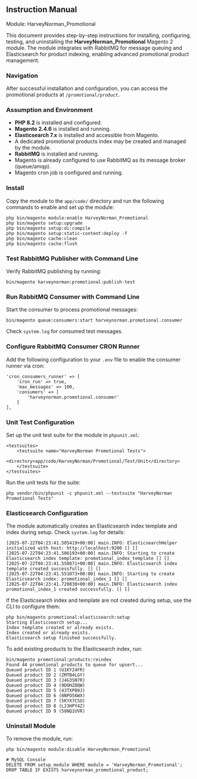 ## Instruction Manual

Module: HarveyNorman_Promotional

This document provides step-by-step instructions for installing, configuring, testing, and uninstalling the **HarveyNorman_Promotional** Magento 2 module. The module integrates with RabbitMQ for message queuing and Elasticsearch for product indexing, enabling advanced promotional product management.

### Navigation

After successful installation and configuration, you can access the promotional products at `/promotional/product`.

### Assumption and Environment

- **PHP 8.2** is installed and configured.
- **Magento 2.4.6** is installed and running.
- **Elasticsearch 7.x** is installed and accessible from Magento.
- A dedicated promotional products index may be created and managed by the module.
- **RabbitMQ** is installed and running.
- Magento is already configured to use RabbitMQ as its message broker (queue/amqp).
- Magento cron job is configured and running.

### Install

Copy the module to the `app/code/` directory and run the following commands to enable and set up the module:

```code
php bin/magento module:enable HarveyNorman_Promotional
php bin/magento setup:upgrade
php bin/magento setup:di:compile
php bin/magento setup:static-content:deploy -f
php bin/magento cache:clean
php bin/magento cache:flush
```

### Test RabbitMQ Publisher with Command Line

Verify RabbitMQ publishing by running:

```code
bin/magento harveynorman:promotional:publish-test
```

### Run RabbitMQ Consumer with Command Line

Start the consumer to process promotional messages:

```code
bin/magento queue:consumers:start harveynorman.promotional.consumer
```
Check `system.log` for consumed test messages.

### Configure RabbitMQ Consumer CRON Runner

Add the following configuration to your `.env` file to enable the consumer runner via cron:

```code 
'cron_consumers_runner' => [
    'cron_run' => true,
    'max_messages' => 100,
    'consumers' => [
        'harveynorman.promotional.consumer'
    ]
],
```

### Unit Test Configuration

Set up the unit test suite for the module in `phpunit.xml`:

```code
<testsuites>
    <testsuite name="HarveyNorman Promotional Tests">
        <directory>app/code/HarveyNorman/Promotional/Test/Unit</directory>
    </testsuite>
</testsuites>
```
Run the unit tests for the suite:

```code
php vendor/bin/phpunit -c phpunit.xml --testsuite "HarveyNorman Promotional Tests"
```

### Elasticsearch Configuration

The module automatically creates an Elasticsearch index template and index during setup. Check `system.log` for details:

```code 
[2025-07-22T04:23:41.505419+00:00] main.INFO: ElasticsearchHelper initialized with host: http://localhost:9200 [] []
[2025-07-22T04:23:41.506193+00:00] main.INFO: Starting to create Elasticsearch index template: promotional_index_template [] []
[2025-07-22T04:23:41.550871+00:00] main.INFO: Elasticsearch index template created successfully. [] []
[2025-07-22T04:23:41.551073+00:00] main.INFO: Starting to create Elasticsearch index: promotional_index_1 [] []
[2025-07-22T04:23:41.720830+00:00] main.INFO: Elasticsearch index promotional_index_1 created successfully. [] []
```

If the Elasticsearch index and template are not created during setup, use the CLI to configure them:

```code 
php bin/magento promotional:elasticsearch:setup
Starting Elasticsearch setup...
Index template created or already exists.
Index created or already exists.
Elasticsearch setup finished successfully.
```

To add existing products to the Elasticsearch index, run:

```code 
bin/magento promotional:products:reindex 
Found 44 promotional products to queue for upsert...
Queued product ID 1 (U1KY24FR)
Queued product ID 2 (ZMTB4LGY)
Queued product ID 3 (J4G3SN7R)
Queued product ID 4 (9DOHZ8QW)
Queued product ID 5 (43TXPB9J)
Queued product ID 6 (0NPO56WX)
Queued product ID 7 (5KYX7CSO)
Queued product ID 8 (L23HPY4Z)
Queued product ID 9 (58NQ1UVR)
```

### Uninstall Module

To remove the module, run:

```code
php bin/magento module:disable HarveyNorman_Promotional

# MySQL Console
DELETE FROM setup_module WHERE module = 'HarveyNorman_Promotional';
DROP TABLE IF EXISTS harveynorman_promotional_product;
```

